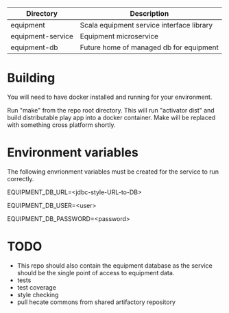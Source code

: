 | Directory         | Description                               |
|-------------------|-------------------------------------------|
| equipment         | Scala equipment service interface library |
| equipment-service | Equipment microservice                    |
| equipment-db      | Future home of managed db for equipment   |

Building
========

You will need to have docker installed and running for your environment.

Run "make" from the repo root directory. This will run "activator dist" and build distributable play app into a docker container. Make will be replaced with something cross platform shortly.


Environment variables
=====================

The following envrionment variables must be created for the service to run correctly.

EQUIPMENT_DB_URL=&lt;jdbc-style-URL-to-DB&gt;

EQUIPMENT_DB_USER=&lt;user&gt;

EQUIPMENT_DB_PASSWORD=&lt;password&gt;

TODO
====
* This repo should also contain the equipment database as the service should be the single point of access to equipment data.
* tests
* test coverage
* style checking
* pull hecate commons from shared artifactory repository
